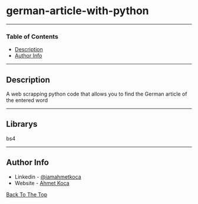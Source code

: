 # german-article-with-python





---

### Table of Contents


- [Description](#description)
- [Author Info](#author-info)
---

## Description

A web scrapping python code that allows you to find the German article of the entered word



---

## Librarys

bs4



---











## Author Info

- Linkedin - [@iamahmetkoca](https://www.linkedin.com/in/iamahmetkoca/)
- Website - [Ahmet Koca](https://ahmetkoca.com.tr)

[Back To The Top](#read-me-template)
